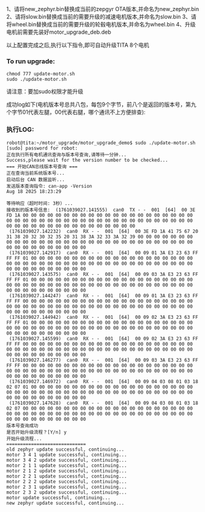 

1、请将new_zephyr.bin替换成当前的zepgyr OTA版本,并命名为new_zephyr.bin
2、请将slow.bin替换成当前的需要升级的减速电机版本,并命名为slow.bin
3、请将wheel.bin替换成当前的需要升级的轮毂电机版本,并命名为wheel.bin
4、升级电机前需要先装好motor_upgrade_deb.deb

以上配置完成之后,执行以下指令,即可自动升级TITA 8个电机

### To run upgrade:
    chmod 777 update-motor.sh
    sudo ./update-motor.sh

请注意：要加sudo权限才能升级

成功log如下(电机版本号总共八包，每包9个字节，前八个是返回的版本号，第九个字节01代表左腿，00代表右腿，哪个通讯不上方便排查):

### 执行LOG:
    robot@tita:~/motor_upgrade/motor_upgrade_demo$ sudo ./update-motor.sh
    [sudo] password for robot:
    正在执行所有电机通讯查询与版本号查询,请等待一分钟...
    Success,please wait for the version number to be checked...
    === 开始CAN总线版本号查询 ===
    正在查询当前系统版本号...
    启动后台 CAN 数据监听...
    发送版本查询指令: can-app -Version
    Aug 18 2025 18:23:29
    
    等待响应（超时时间: 3秒）...
    接收到的版本号信息:  (1761039027.141555)  can0  TX - -  001  [64]  00 3E FD 1A 00 00 00 00 00 00 00 00 00 00 00 00 00 00 00 00 00 00 00 00 00 00 00 00 00 00 00 00 00 00 00 00 00 00 00 00 00 00 00 00 00 00 00 00 00 00 00 00 00 00 00 00 00 00 00 00 00 00 00 00
     (1761039027.142232)  can0  RX - -  001  [64]  00 3E FD 1A 41 75 67 20 31 38 20 32 30 32 35 20 31 38 3A 32 33 3A 32 39 00 00 00 00 00 00 00 00 00 00 00 00 00 00 00 00 00 00 00 00 00 00 00 00 00 00 00 00 00 00 00 00 00 00 00 00 00 00 00 00
     (1761039027.142917)  can0  RX - -  001  [64]  00 09 01 3A E3 23 63 FF FF FF 01 00 00 00 00 00 00 00 00 00 00 00 00 00 00 00 00 00 00 00 00 00 00 00 00 00 00 00 00 00 00 00 00 00 00 00 00 00 00 00 00 00 00 00 00 00 00 00 00 00 00 00 00 00
     (1761039027.143575)  can0  RX - -  001  [64]  00 09 03 3A E3 23 63 FF FF FF 01 00 00 00 00 00 00 00 00 00 00 00 00 00 00 00 00 00 00 00 00 00 00 00 00 00 00 00 00 00 00 00 00 00 00 00 00 00 00 00 00 00 00 00 00 00 00 00 00 00 00 00 00 00
     (1761039027.144247)  can0  RX - -  001  [64]  00 09 01 3A E3 23 63 FF FF FF 00 00 00 00 00 00 00 00 00 00 00 00 00 00 00 00 00 00 00 00 00 00 00 00 00 00 00 00 00 00 00 00 00 00 00 00 00 00 00 00 00 00 00 00 00 00 00 00 00 00 00 00 00 00
     (1761039027.144942)  can0  RX - -  001  [64]  00 09 02 3A E3 23 63 FF FF FF 01 00 00 00 00 00 00 00 00 00 00 00 00 00 00 00 00 00 00 00 00 00 00 00 00 00 00 00 00 00 00 00 00 00 00 00 00 00 00 00 00 00 00 00 00 00 00 00 00 00 00 00 00 00
     (1761039027.145599)  can0  RX - -  001  [64]  00 09 02 3A E3 23 63 FF FF FF 00 00 00 00 00 00 00 00 00 00 00 00 00 00 00 00 00 00 00 00 00 00 00 00 00 00 00 00 00 00 00 00 00 00 00 00 00 00 00 00 00 00 00 00 00 00 00 00 00 00 00 00 00 00
     (1761039027.146277)  can0  RX - -  001  [64]  00 09 03 3A E3 23 63 FF FF FF 00 00 00 00 00 00 00 00 00 00 00 00 00 00 00 00 00 00 00 00 00 00 00 00 00 00 00 00 00 00 00 00 00 00 00 00 00 00 00 00 00 00 00 00 00 00 00 00 00 00 00 00 00 00
     (1761039027.146972)  can0  RX - -  001  [64]  00 09 04 03 08 01 03 18 02 07 01 00 00 00 00 00 00 00 00 00 00 00 00 00 00 00 00 00 00 00 00 00 00 00 00 00 00 00 00 00 00 00 00 00 00 00 00 00 00 00 00 00 00 00 00 00 00 00 00 00 00 00 00 00
     (1761039027.147628)  can0  RX - -  001  [64]  00 09 04 03 08 01 03 18 02 07 00 00 00 00 00 00 00 00 00 00 00 00 00 00 00 00 00 00 00 00 00 00 00 00 00 00 00 00 00 00 00 00 00 00 00 00 00 00 00 00 00 00 00 00 00 00 00 00 00 00 00 00 00 00
    版本号查询成功
    是否开始升级流程？[Y/n] y
    开始升级流程...
    =============================
    old zephyr update successful, continuing...
    motor 3 4 1 update successful, continuing...
    motor 3 4 2 update successful, continuing...
    motor 2 1 1 update successful, continuing...
    motor 2 1 2 update successful, continuing...
    motor 2 2 1 update successful, continuing...
    motor 2 2 2 update successful, continuing...
    motor 2 3 1 update successful, continuing...
    motor 2 3 2 update successful, continuing...
    motor update successful, continuing...
    new zephyr update successful, continuing...
